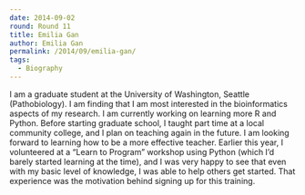 ```yaml
---
date: 2014-09-02
round: Round 11
title: Emilia Gan
author: Emilia Gan
permalink: /2014/09/emilia-gan/
tags:
  - Biography
---
```

I am a graduate student at the University of Washington, Seattle (Pathobiology). I am finding that I am most interested in the bioinformatics aspects of my research. I am currently working on learning more R and Python. Before starting graduate school, I taught part time at a local community college, and I plan on teaching again in the future. I am looking forward to learning how to be a more effective teacher. Earlier this year, I volunteered at a &#8220;Learn to Program&#8221; workshop using Python (which I&#8217;d barely started learning at the time), and I was very happy to see that even with my basic level of knowledge, I was able to help others get started. That experience was the motivation behind signing up for this training.
